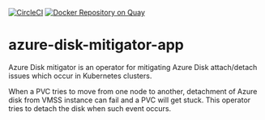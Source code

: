 [![CircleCI](https://circleci.com/gh/giantswarm/azure-disk-mitigator-app.svg?&style=shield)](https://circleci.com/gh/giantswarm/azure-disk-mitigator-app) [![Docker Repository on Quay](https://quay.io/repository/giantswarm/azure-disk-mitigator-app/status "Docker Repository on Quay")](https://quay.io/repository/giantswarm/azure-disk-mitigator-app)

# azure-disk-mitigator-app

Azure Disk mitigator is an operator for mitigating Azure Disk attach/detach issues which occur in
Kubernetes clusters.

When a PVC tries to move from one node to another, detachment of Azure disk from VMSS instance
can fail and a PVC will get stuck. This operator tries to detach the disk when such event occurs.